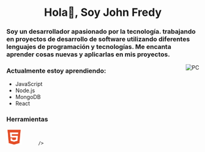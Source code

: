 <div id="cabecera" align="center">
        <h1>Hola👋, Soy John Fredy</h1>
    <div id="cuerpo" column-count=2> 
        <h3 align= "left">Soy un desarrollador apasionado por la tecnología. trabajando en proyectos de desarrollo de software utilizando diferentes lenguajes de                           programación y tecnologías. Me encanta aprender cosas nuevas y aplicarlas en mis proyectos.
        </h3>
         <img
            src="https://media.giphy.com/media/qgQUggAC3Pfv687qPC/giphy.gif"
            alt="PC" 
            align="right"
          />
    </div>   
          <h3 align="left">Actualmente estoy aprendiendo:</h3>
            <ul id="lista" align="left">
               <li>JavaScript</li>
               <li>Node.js</li>
               <li>MongoDB</li>
               <li>React</li>
            </ul>
       
</div>

<div>
 <h3>Herramientas</h3>
 <div>
   <img
            src="https://github.com/devicons/devicon/blob/master/icons/html5/html5-plain.svg"
            title="HTML5"
            alt="PC" 
            width="40"
            height="40"
            
          />
 </div>
 
</div>
